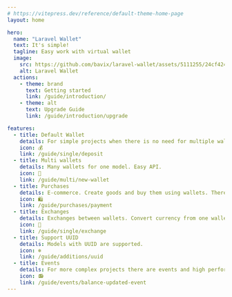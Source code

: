 ```yaml
---
# https://vitepress.dev/reference/default-theme-home-page
layout: home

hero:
  name: "Laravel Wallet"
  text: It's simple!
  tagline: Easy work with virtual wallet
  image:
    src: https://github.com/bavix/laravel-wallet/assets/5111255/24cf424a-0177-4712-b74c-52b4ba88c428
    alt: Laravel Wallet
  actions:
    - theme: brand
      text: Getting started
      link: /guide/introduction/
    - theme: alt
      text: Upgrade Guide
      link: /guide/introduction/upgrade

features:
  - title: Default Wallet
    details: For simple projects when there is no need for multiple wallets.
    icon: 💰
    link: /guide/single/deposit
  - title: Multi wallets
    details: Many wallets for one model. Easy API.
    icon: 🎒
    link: /guide/multi/new-wallet
  - title: Purchases
    details: E-commerce. Create goods and buy them using wallets. There are also shopping carts, availability, taxes and fees.
    icon: 🛍️
    link: /guide/purchases/payment
  - title: Exchanges
    details: Exchanges between wallets. Convert currency from one wallet to another.
    icon: 💱
    link: /guide/single/exchange
  - title: Support UUID
    details: Models with UUID are supported.
    icon: ❄️
    link: /guide/additions/uuid
  - title: Events
    details: For more complex projects there are events and high performance API.
    icon: 📻
    link: /guide/events/balance-updated-event
---
```



